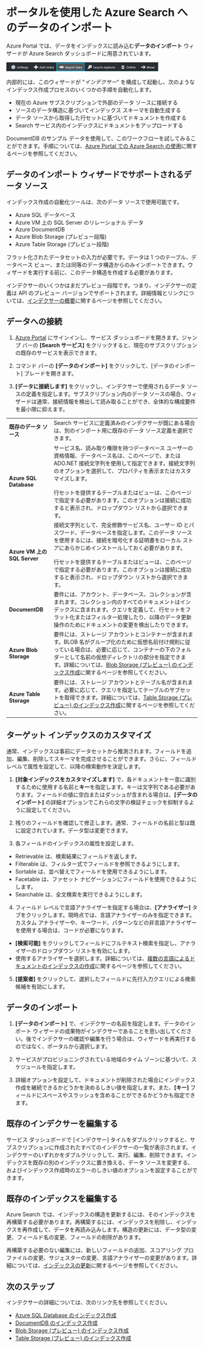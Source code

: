 <properties
	pageTitle="Azure ポータルでインデクサーを使用して Azure Search にデータをインポートする | Microsoft Azure | ホステッド クラウド検索サービス"
	description="Azure Portal で Azure Search のデータのインポート ウィザードを使用して、Azure VM 上の Azure Blob Storage、Table Storage、SQL Database、SQL Server のデータをクロールします。"
	services="search"
	documentationCenter=""
	authors="HeidiSteen"
	manager="jhubbard"
	editor=""
    tags="Azure Portal"/>

<tags
	ms.service="search"
	ms.devlang="na"
	ms.workload="search"
	ms.topic="get-started-article"
	ms.tgt_pltfrm="na"
	ms.date="08/29/2016"
	ms.author="heidist"/>

# ポータルを使用した Azure Search へのデータのインポート

Azure Portal では、データをインデックスに読み込む**データのインポート** ウィザードが Azure Search ダッシュボードに用意されています。

  ![Import Data on the command bar][1]

内部的には、このウィザードが "*インデクサー*" を構成して起動し、次のようなインデックス作成プロセスのいくつかの手順を自動化します。

- 現在の Azure サブスクリプションで外部のデータ ソースに接続する
- ソースのデータ構造に基づいてインデックス スキーマを自動生成する
- データ ソースから取得した行セットに基づいてドキュメントを作成する
- Search サービス内のインデックスにドキュメントをアップロードする

DocumentDB のサンプル データを使用して、このワークフローを試してみることができます。手順については、[Azure Portal での Azure Search の使用](search-get-started-portal.md)に関するページを参照してください。

## データのインポート ウィザードでサポートされるデータ ソース

インデックス作成の自動化ツールは、次のデータ ソースで使用可能です。

- Azure SQL データベース
- Azure VM 上の SQL Server のリレーショナル データ
- Azure DocumentDB
- Azure Blob Storage (プレビュー段階)
- Azure Table Storage (プレビュー段階)

フラット化されたデータセットの入力が必要です。データは 1 つのテーブル、データベース ビュー、または同等のデータ構造からのみインポートできます。ウィザードを実行する前に、このデータ構造を作成する必要があります。

インデクサーのいくつかはまだプレビュー段階です。つまり、インデクサーの定義は API のプレビュー バージョンでサポートされます。詳細情報とリンクについては、[インデクサーの概要](search-indexer-overview.md)に関するページを参照してください。

## データへの接続

1. [Azure Portal](https://portal.azure.com) にサインインし、サービス ダッシュボードを開きます。ジャンプ バーの **[Search サービス]** をクリックすると、現在のサブスクリプションの既存のサービスを表示できます。

2. コマンド バーの **[データのインポート]** をクリックして、[データのインポート] ブレードを開きます。

3. **[データに接続します]** をクリックし、インデクサーで使用されるデータ ソースの定義を指定します。サブスクリプション内のデータ ソースの場合、ウィザードは通常、接続情報を検出して読み取ることができ、全体的な構成要件を最小限に抑えます。

| | |
|--------|------------|
|**既存のデータ ソース** | Search サービスに定義済みのインデクサーが既にある場合は、別のインポート用に既存のデータ ソース定義を選択できます。|
|**Azure SQL Database** | サービス名、読み取り権限を持つデータベース ユーザーの資格情報、データベース名は、このページで、または ADO.NET 接続文字列を使用して指定できます。接続文字列のオプションを選択して、プロパティを表示またはカスタマイズします。<br/><br/>行セットを提供するテーブルまたはビューは、このページで指定する必要があります。このオプションは接続に成功すると表示され、ドロップダウン リストから選択できます。|
|**Azure VM 上の SQL Server** | 接続文字列として、完全修飾サービス名、ユーザー ID とパスワード、データベースを指定します。このデータ ソースを使用するには、接続を暗号化する証明書をローカル ストアにあらかじめインストールしておく必要があります。<br/><br/>行セットを提供するテーブルまたはビューは、このページで指定する必要があります。このオプションは接続に成功すると表示され、ドロップダウン リストから選択できます。
|**DocumentDB** |要件には、アカウント、データベース、コレクションが含まれます。コレクション内のすべてのドキュメントはインデックスに含まれます。クエリを定義して、行セットをフラット化またはフィルター処理したり、以降のデータ更新操作のためにドキュメントの変更を検出したりできます。|
|**Azure Blob Storage** | 要件には、ストレージ アカウントとコンテナーが含まれます。BLOB 名がグループ化のために仮想名前付け規則に従っている場合は、必要に応じて、コンテナーの下のフォルダーとして名前の仮想ディレクトリの部分を指定できます。詳細については、[Blob Storage (プレビュー) のインデックス作成](search-howto-indexing-azure-blob-storage.md)に関するページを参照してください。 |
|**Azure Table Storage** | 要件には、ストレージ アカウントとテーブル名が含まれます。必要に応じて、クエリを指定してテーブルのサブセットを取得できます。詳細については、[Table Storage (プレビュー) のインデックス作成](search-howto-indexing-azure-tables.md)に関するページを参照してください。 |

## ターゲット インデックスのカスタマイズ

通常、インデックスは事前にデータセットから推測されます。フィールドを追加、編集、削除してスキーマを完成させることができます。さらに、フィールド レベルで属性を設定して、以降の検索動作を決定します。

1. **[対象インデックスをカスタマイズします]** で、各ドキュメントを一意に識別するために使用する名前と**キー**を指定します。キーは文字列である必要があります。フィールドの値に空白またはダッシュが含まれる場合は、**[データのインポート]** の詳細オプションでこれらの文字の検証チェックを抑制するように設定してください。

2. 残りのフィールドを確認して修正します。通常、フィールドの名前と型は既に設定されています。データ型は変更できます。

3. 各フィールドのインデックスの属性を設定します。

 - Retrievable は、検索結果にフィールドを返します。
 - Filterable は、フィルター式でフィールドを参照できるようにします。
 - Sortable は、並べ替えでフィールドを使用できるようにします。
 - Facetable は、ファセット ナビゲーションにフィールドを使用できるようにします。
 - Searchable は、全文検索を実行できるようにします。
  
4. フィールド レベルで言語アナライザーを指定する場合は、**[アナライザー]** タブをクリックします。現時点では、言語アナライザーのみを指定できます。カスタム アナライザーや、キーワード、パターンなどの非言語アナライザーを使用する場合は、コードが必要になります。

 - **[検索可能]** をクリックしてフィールドにフルテキスト検索を指定し、アナライザーのドロップダウン リストを有効にします。
 - 使用するアナライザーを選択します。詳細については、[複数の言語によるドキュメントのインデックスの作成](search-language-support.md)に関するページを参照してください。

5. **[提案者]** をクリックして、選択したフィールドに先行入力クエリによる検索候補を有効にします。


## データのインポート

1. **[データのインポート]** で、インデクサーの名前を指定します。データのインポート ウィザードの成果物がインデクサーであることを思い出してください。後でインデクサーの確認や編集を行う場合は、ウィザードを再実行するのではなく、ポータルから選択します。

2. サービスがプロビジョニングされている地域のタイム ゾーンに基づいて、スケジュールを指定します。

3. 詳細オプションを設定して、ドキュメントが削除された場合にインデックス作成を継続できるかどうかを決めるしきい値を指定します。また、**[キー]** フィールドにスペースやスラッシュを含めることができるかどうかも指定できます。

## 既存のインデクサーを編集する

サービス ダッシュボードで [インデクサー] タイルをダブルクリックすると、サブスクリプションに作成されたすべてのインデクサーの一覧が表示されます。インデクサーのいずれかをダブルクリックして、実行、編集、削除できます。インデックスを既存の別のインデックスに置き換える、データ ソースを変更する、およびインデックス作成時のエラーのしきい値のオプションを設定することができます。

## 既存のインデックスを編集する

Azure Search では、インデックスの構造を更新するには、そのインデックスを再構築する必要があります。再構築するには、インデックスを削除し、インデックスを再作成して、データを再読み込みします。構造の更新には、データ型の変更、フィールド名の変更、フィールドの削除があります。

再構築する必要のない編集には、新しいフィールドの追加、スコアリング プロファイルの変更、サジェスターの変更、言語アナライザーの変更があります。詳細については、[インデックスの更新](https://msdn.microsoft.com/library/azure/dn800964.aspx)に関するページを参照してください。

## 次のステップ

インデクサーの詳細については、次のリンク先を参照してください。

- [Azure SQL Database のインデックス作成](search-howto-connecting-azure-sql-database-to-azure-search-using-indexers-2015-02-28.md)
- [DocumentDB のインデックス作成](../documentdb/documentdb-search-indexer.md)
- [Blob Storage (プレビュー) のインデックス作成](search-howto-indexing-azure-blob-storage.md)
- [Table Storage (プレビュー) のインデックス作成](search-howto-indexing-azure-tables.md)



<!--Image references-->
[1]: ./media/search-import-data-portal/search-import-data-command.png

<!---HONumber=AcomDC_0914_2016-->